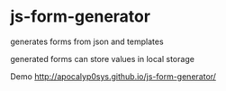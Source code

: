 # js-form-generator
generates forms from json and templates

generated forms can store values in local storage

Demo http://apocalyp0sys.github.io/js-form-generator/
